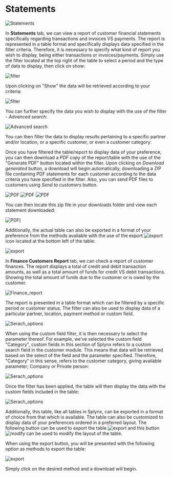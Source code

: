 Statements
===========

![Statements](1.png)

In **Statements** tab, we can view a report of customer financial statements specifically regarding transactions and invoices VS payments. The report is represented in a table format and specifically displays data specified in the filter criteria. Therefore, it is necessary to specify what kind of report you wish to display, being either transactions or invoices/payments. Simply use the filter located at the top right of the table to select a period and the type of data to display, then click on show:

![filter](2.png)

Upon clicking on "Show" the data will be retrieved according to your criteria:

![filter](3.png)

You can further specify the data you wish to display with the use of the filter - *Advanced search*:

![Advanced search](adv_search.png)

You can then filter the data to display results pertaining to a specific partner and/or location, or a specific customer, or even a customer category:

Once you have filtered the table/report to display data of your preference, you can then download a PDF copy of the report/table with the use of the "Generate PDF" button located within the filter. Upon clicking on *Download generated* button, a download will begin automatically, downloading a ZIP file containing PDF statements for each customer according to the data criteria you have specified in the filter. Also, you can send PDF files to customers using *Send to customers* button.

![PDF](gpdf.png)
![PDF](gpdf1.png)
![PDF](gpdf-send.png)

You can then locate this zip file in your downloads folder and view each statement downloaded:

![PDF](gpdf-zip.png))

Additionally, the actual table can also be exported in a format of your preference from the methods available with the use of the export ![export](export.png) icon located at the bottom left of the table:

![export](export1.png)

In **Finance Customers Report** tab, we can check a report of customer finances. The report displays a total of credit and debit transaction amounts, as well as a total amount of funds for credit VS debit transactions. Showing the total amount of funds due to the customer or is owed by the customer.

![Finance_report](fcr_tab.png)

The report is presented in a table format which can be filtered by a specific period or customer status. The filter can also be used to display data of a particular partner, location, payment method or custom field.

![Serach_options](srch_opt.png)

When using the custom field filter, it is then necessary to select the parameter thereof. For example, we've selected the custom field "Category", custom fields in this section of Splynx refers to a custom search field in the customer module. This means that data will be retrieved based on the select of the field and the parameter specified. Therefore, "Category" in this sense, refers to the customer category, giving available parameter; Company or Private person:

![Serach_options](srch_opt1.png)

Once the filter has been applied, the table will then display the data with the custom fields included in the table:

![Serach_options](srch_opt2.png)

Additionally, this table, like all tables in Splynx, can be exported in a format of choice from that which is available. The table can also be customized to display data of your preferences ordered in a preferred layout. The following button can be used to export the table ![export](export.png) and this button ![modify](modify_fcr.png) can be used to modify the layout of the table.

When using the export button, you will be presented with the following option as methods to export the table:

![export](export1.png)

Simply click on the desired method and a download will begin.
